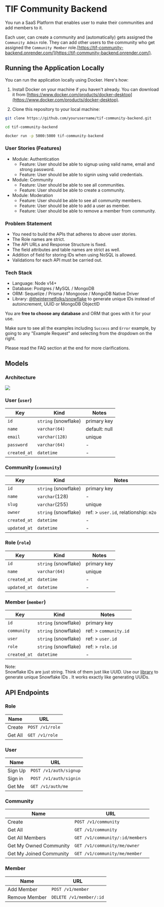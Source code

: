 # TIF Community Backend

You run a SaaS Platform that enables user to make their communities and add members to it.

Each user, can create a community and (automatically) gets assigned the `Community Admin` role. They can add other users to the community who get assigned the `Community Member` role.[https://tif-community-backend.onrender.com/](https://tif-community-backend.onrender.com/).

## Running the Application Locally

You can run the application locally using Docker. Here's how:

1. Install Docker on your machine if you haven't already. You can download it from [https://www.docker.com/products/docker-desktop](https://www.docker.com/products/docker-desktop).

2. Clone this repository to your local machine:

```bash
git clone https://github.com/yourusername/tif-community-backend.git

cd tif-community-backend

docker run -p 5000:5000 tif-community-backend
```

### User Stories (Features)

- Module: Authentication
  - Feature: User should be able to signup using valid name, email and strong password.
  - Feature: User should be able to signin using valid credentials.
- Module: Community
  - Feature: User should be able to see all communities.
  - Feature: User should be able to create a community.
- Module: Moderation
  - Feature: User should be able to see all community members.
  - Feature: User should be able to add a user as member.
  - Feature: User should be able to remove a member from community.

### Problem Statement

- You need to build the APIs that adheres to above user stories.
- The Role names are strict.
- The API URLs and Response Structure is fixed.
- The field attributes and table names are strict as well.
- Addition of field for storing IDs when using NoSQL is allowed.
- Validations for each API must be carried out.

### Tech Stack

- Language: Node v14+
- Database: Postgres / MySQL / MongoDB
- ORM: Sequelize / Prisma / Mongoose / MongoDB Native Driver
- Library: [@theinternetfolks/snowflake](https://npmjs.com/package/@theinternetfolks/snowflake) to generate unique IDs instead of autoincrement, UUID or MongoDB ObjectID

You are **free to choose any database** and ORM that goes with it for your use.

Make sure to see all the examples including `Success` and `Error` example, by going to any "Example Request" and selecting from the dropdown on the right.

Please read the FAQ section at the end for more clarifications.

## Models

### Architecture

[](https://postimg.cc/WtBfpLCy)

<img src="https://i.postimg.cc/yYxqP7P7/Hiring-Assignment.png">

### User (`user`)

| Key          | Kind                 | Notes         |
| ------------ | -------------------- | ------------- |
| `id`         | `string` (snowflake) | primary key   |
| `name`       | `varchar(64)`        | default: null |
| `email`      | `varchar(128)`       | unique        |
| `password`   | `varchar(64)`        | \-            |
| `created_at` | `datetime`           | \-            |

### Community (`community`)

| Key          | Kind                 | Notes                                 |
| ------------ | -------------------- | ------------------------------------- |
| `id`         | `string` (snowflake) | primary key                           |
| `name`       | `varchar`(128)       | \-                                    |
| `slug`       | `varchar`(255)       | unique                                |
| `owner`      | `string` (snowflake) | ref: > `user.id`, relationship: `m2o` |
| `created_at` | `datetime`           | \-                                    |
| `updated_at` | `datetime`           | \-                                    |

### Role (`role`)

| Key          | Kind                 | Notes       |
| ------------ | -------------------- | ----------- |
| `id`         | `string` (snowflake) | primary key |
| `name`       | `varchar(64)`        | unique      |
| `created_at` | `datetime`           | \-          |
| `updated_at` | `datetime`           | \-          |

### Member (`member`)

| Key          | Kind                 | Notes                 |
| ------------ | -------------------- | --------------------- |
| `id`         | `string` (snowflake) | primary key           |
| `community`  | `string` (snowflake) | ref: > `community.id` |
| `user`       | `string` (snowflake) | ref: > `user.id`      |
| `role`       | `string` (snowflake) | ref: > `role.id`      |
| `created_at` | `datetime`           | \-                    |

Note:  
Snowflake IDs are just string. Think of them just like UUID. Use our [library](https://npmjs.com/package/@theinternetfolks/snowflake) to generate unique Snowflake IDs . It works exactly like generating UUIDs.

## API Endpoints

### Role

| Name    | URL             |
| ------- | --------------- |
| Create  | `POST /v1/role` |
| Get All | `GET /v1/role`  |

### User

| Name    | URL                    |
| ------- | ---------------------- |
| Sign Up | `POST /v1/auth/signup` |
| Sign in | `POST /v1/auth/signin` |
| Get Me  | `GET /v1/auth/me`      |

### Community

| Name                    | URL                             |
| ----------------------- | ------------------------------- |
| Create                  | `POST /v1/community`            |
| Get All                 | `GET /v1/community`             |
| Get All Members         | `GET /v1/community/:id/members` |
| Get My Owned Community  | `GET /v1/community/me/owner`    |
| Get My Joined Community | `GET /v1/community/me/member`   |

### Member

| Name          | URL                     |
| ------------- | ----------------------- |
| Add Member    | `POST /v1/member`       |
| Remove Member | `DELETE /v1/member/:id` |
